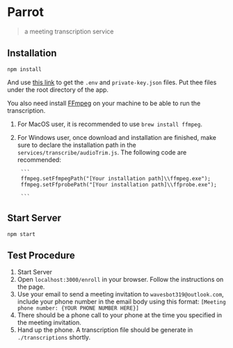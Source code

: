 # Parrot
> a meeting transcription service

## Installation
```shell script
npm install
```
And use [this link](https://drive.google.com/file/d/1e2ABvH4_c0_jFtRH4v8HSxKw7d4iEB4U/view?usp=sharing) to get the `.env` and `private-key.json` files.
Put thee files under the root directory of the app.

You also need install [FFmpeg](https://www.ffmpeg.org/) on your machine to be able to run the transcription.
1. For MacOS user, it is recommended to use ```brew install ffmpeg```.
2. For Windows user, once download and installation are finished, make sure to declare the installation path in the ```services/transcribe/audioTrim.js```. The following code are recommended: 
	
		```
		ffmpeg.setFfmpegPath("[Your installation path]\\ffmpeg.exe");
		ffmpeg.setFfprobePath("[Your installation path]\\ffprobe.exe");

		```


## Start Server
```shell script
npm start
```

## Test Procedure
1. Start Server
2. Open `localhost:3000/enroll` in your browser. Follow the instructions on the page.
3. Use your email to send a meeting invitation to `wavesbot319@outlook.com`, include your phone number in the email
body using this format:
`[Meeting phone number: {YOUR PHONE NUMBER HERE}]`
4. There should be a phone call to your phone at the time you specified in the meeting invitation.
5. Hand up the phone. A transcription file should be generate in `./transcriptions`  shortly.